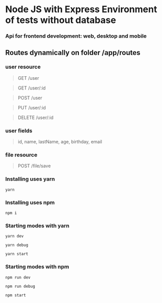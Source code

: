 # Node JS with Express Environment of tests without database

### Api for frontend development: web, desktop and mobile

## Routes dynamically on folder /app/routes

### user resource

> GET /user

> GET /user/:id

> POST /user

> PUT /user/:id

> DELETE /user/:id

### user fields 

> id, name, lastName, age, birthday, email

### file resource

> POST /file/save

### Installing uses yarn

```terminal
yarn 
```

### Installing uses npm

```terminal
npm i 
```

### Starting modes with yarn

```terminal
yarn dev
```

```terminal
yarn debug
```

```terminal
yarn start
```

### Starting modes with npm

```terminal
npm run dev
```

```terminal
npm run debug
```

```terminal
npm start
```
